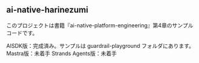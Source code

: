 ## ai-native-harinezumi
このプロジェクトは書籍『ai-native-platform-engineering』第4章のサンプルコードです。

AISDK版：完成済み。サンプルは guardrail-playground フォルダにあります。
Mastra版：未着手
Strands Agents版：未着手